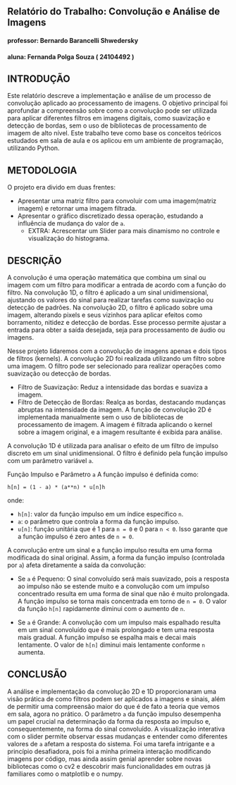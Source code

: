 ## Relatório do Trabalho: Convolução e Análise de Imagens

#### professor: Bernardo Barancelli Shwedersky

#### aluna: Fernanda Polga Souza ( 24104492 )

## INTRODUÇÃO

Este relatório descreve a implementação e análise de um processo de convolução aplicado ao processamento de imagens.
O objetivo principal foi aprofundar a compreensão sobre como a convolução pode ser utilizada para aplicar diferentes filtros em imagens digitais, como suavização e detecção de bordas, sem o uso de bibliotecas de processamento de imagem de alto nível. Este trabalho teve como base os conceitos teóricos estudados em sala de aula e os aplicou em um ambiente de programação, utilizando Python.

## METODOLOGIA

O projeto era divido em duas frentes:
- Apresentar uma matriz filtro para convoluir com uma imagem(matriz imagem) e retornar uma imagem filtrada.
- Apresentar o gráfico discretizado dessa operação, estudando a influência de mudança do valor de `a`.
  - EXTRA: Acrescentar um Slider para mais dinamismo no controle e visualização do histograma.

## DESCRIÇÃO

A convolução é uma operação matemática que combina um sinal ou imagem com um filtro para modificar a entrada de acordo com a função do filtro. Na convolução 1D, o filtro é aplicado a um sinal unidimensional, ajustando os valores do sinal para realizar tarefas como suavização ou detecção de padrões. Na convolução 2D, o filtro é aplicado sobre uma imagem, alterando pixels e seus vizinhos para aplicar efeitos como borramento, nitidez e detecção de bordas. Esse processo permite ajustar a entrada para obter a saída desejada, seja para processamento de áudio ou imagens.

 Nesse projeto lidaremos com a convolução de imagens apenas e dois tipos de filtros (kernels). A convolução 2D foi realizada utilizando um filtro sobre uma imagem. O filtro pode ser selecionado para realizar operações como suavização ou detecção de bordas. 
- Filtro de Suavização: Reduz a intensidade das bordas e suaviza a imagem.
- Filtro de Detecção de Bordas: Realça as bordas, destacando mudanças abruptas na intensidade da imagem.
A função de convolução 2D é implementada manualmente sem o uso de bibliotecas de processamento de imagem. A imagem é filtrada aplicando o kernel sobre a imagem original, e a imagem resultante é exibida para análise.

A convolução 1D é utilizada para analisar o efeito de um filtro de impulso discreto em um sinal unidimensional. O filtro é definido pela função impulso com um parâmetro variável `a`.

Função Impulso e Parâmetro `a`
A função impulso é definida como:

	h[n] = (1 - a) * (a**n) * u[n]h
 
onde:
- `h[n]`: valor da função impulso em um índice específico `n`.
- `a`: o parâmetro que controla a forma da função impulso.
- `u[n]`: função unitária que é 1 para `n = 0` e 0 para `n < 0`. Isso garante que a função impulso é zero antes de `n = 0`.
  
A convolução entre um sinal e a função impulso resulta em uma forma modificada do sinal original. Assim, a forma da função impulso (controlada por `a`) afeta diretamente a saída da convolução:

- Se `a` é Pequeno: O sinal convoluído será mais suavizado, pois a resposta ao impulso não se estende muito e a convolução com um impulso concentrado resulta em uma forma de sinal que não é muito prolongada. A função impulso se torna mais concentrada em torno de `n = 0`. O valor da função `h[n]` rapidamente diminui com o aumento de `n`.

- Se `a` é Grande: A convolução com um impulso mais espalhado resulta em um sinal convoluído que é mais prolongado e tem uma resposta mais gradual.
A função impulso se espalha mais e decai mais lentamente. O valor de `h[n]` diminui mais lentamente conforme `n` aumenta.

## CONCLUSÃO

A análise e implementação da convolução 2D e 1D proporcionaram uma visão prática de como filtros podem ser aplicados a imagens e sinais, além de permitir uma compreensão maior do que é de fato a teoria que vemos em sala, agora no prático. O parâmetro `a` da função impulso desempenha um papel crucial na determinação da forma da resposta ao impulso e, consequentemente, na forma do sinal convoluído. A visualização interativa com o slider permite observar essas mudanças e entender como diferentes valores de `a` afetam a resposta do sistema. Foi uma tarefa intrigante e a princípio desafiadora, pois foi a minha primeira interação modificando imagens por código, mas ainda assim genial aprender sobre novas bibliotecas como o cv2 e descobrir mais funcionalidades em outras já familiares como o matplotlib e o numpy. 

  
   
